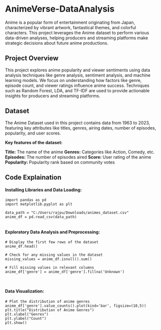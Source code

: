 # AnimeVerse-DataAnalysis
Anime is a popular form of entertainment originating from Japan, characterized by vibrant artwork, fantastical themes, and colorful characters. This project leverages the Anime dataset to perform various data-driven analyses, helping producers and streaming platforms make strategic decisions about future anime productions.

## Project Overview
This project explores anime popularity and viewer sentiments using data analysis techniques like genre analysis, sentiment analysis, and machine learning models. We focus on understanding how factors like genre, episode count, and viewer ratings influence anime success. Techniques such as Random Forest, LDA, and TF-IDF are used to provide actionable insights for producers and streaming platforms.

## Dataset
The Anime Dataset used in this project contains data from 1963 to 2023, featuring key attributes like titles, genres, airing dates, number of episodes, popularity, and user scores.

**Key features of the dataset:**

**Title:** The name of the anime
**Genres:** Categories like Action, Comedy, etc.
**Episodes:** The number of episodes aired
**Score:** User rating of the anime
**Popularity:** Popularity rank based on community votes

## Code Explaination

#### Installing Libraries and Data Loading:
```{python}
import pandas as pd
import matplotlib.pyplot as plt

data_path = "C:/Users/rajpu/Downloads/animes_dataset.csv"
anime_df = pd.read_csv(data_path)


```
#### Exploratory Data Analysis and Preprocessing:
```{python}
# Display the first few rows of the dataset
anime_df.head()

# Check for any missing values in the dataset
missing_values = anime_df.isnull().sum()

# Fill missing values in relevant columns
anime_df['genre'] = anime_df['genre'].fillna('Unknown')



```

#### Data Visualization:
```{python}
# Plot the distribution of anime genres
anime_df['genre'].value_counts().plot(kind='bar', figsize=(10,5))
plt.title("Distribution of Anime Genres")
plt.xlabel("Genres")
plt.ylabel("Count")
plt.show()




```
